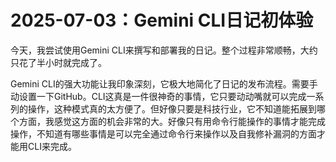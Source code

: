 # 2025-07-03：Gemini CLI日记初体验

今天，我尝试使用Gemini CLI来撰写和部署我的日记。整个过程非常顺畅，大约只花了半小时就完成了。

Gemini CLI的强大功能让我印象深刻，它极大地简化了日记的发布流程。需要手动设置一下GitHub。CLI这真是一件很神奇的事情，它只要动动嘴就可以完成一系列的操作，这种模式真的太方便了。但好像只要是科技行业，它不知道能拓展到哪个方面，我感觉这方面的机会非常的大。好像只有用命令行能操作的事情才能完成操作，不知道有哪些事情是可以完全通过命令行来操作以及自我修补漏洞的方面才能用CLI来完成。
